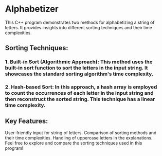 # Alphabetizer
This C++ program demonstrates two methods for alphabetizing a string of letters. It provides insights into different sorting techniques and their time complexities.

## **Sorting Techniques:**

### 1. Built-in Sort (Algorithmic Approach): This method uses the built-in sort function to sort the letters in the input string. It showcases the standard sorting algorithm's time complexity.

### 2. Hash-based Sort: In this approach, a hash array is employed to count the occurrences of each letter in the input string and then reconstruct the sorted string. This technique has a linear time complexity.

## **Key Features:**

User-friendly input for string of letters.
Comparison of sorting methods and their time complexities.
Handling of uppercase letters in the explanations.
Feel free to explore and compare the sorting techniques used in this program!
